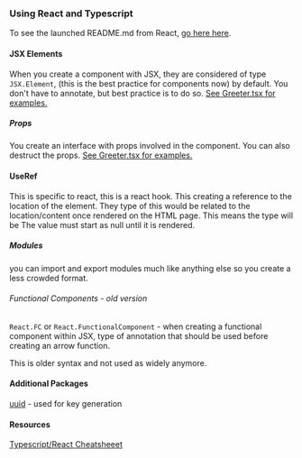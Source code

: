 ### Using React and Typescript
To see the launched README.md from React, [go here here](./REACT_README.md). 

#### JSX Elements
When you create a component with JSX, they are considered of type `JSX.Element`, (this is the best practice for components now) by default. You don't have to annotate, but best practice is to do so. 
[See Greeter.tsx for examples.](./src/Components/Greeter.tsx)

##### Props
You create an interface with props involved in the component. You can also destruct the props. 
[See Greeter.tsx for examples.](./src/Components/Greeter.tsx)

#### UseRef 
This is specific to react, this is a react hook. This creating a reference to the location of the element. They type of this would be related to the location/content once rendered on the HTML page. This means the type will be <HTMLInputElement>
The value must start as null until it is rendered. 

##### Modules
you can import and export modules much like anything else so you create a less crowded format. 

###### Functional Components - old version

`React.FC` or `React.FunctionalComponent` - when creating a functional component within JSX, type of annotation that should be used before creating an arrow function. 

This is older syntax and not used as widely anymore. 

#### Additional Packages
[uuid](https://www.npmjs.com/package/uuid4) - used for key generation 

#### Resources 
[Typescript/React Cheatsheeet](https://github.com/typescript-cheatsheets/react#reacttypescript-cheatsheet)
